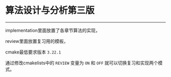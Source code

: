# 算法设计与分析第三版

----

implementation里面放置了各章节算法的实现，

review里面放置复习用的模板，

cmake最低要求版本 `3.22.1`

通过修改cmakelists中的 `REVIEW` 变量为 `ON`  和 `OFF` 就可以切换复习和实现两个模式。


